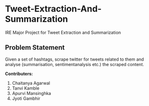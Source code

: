 # Tweet-Extraction-And-Summarization
IRE Major Project for Tweet Extraction and Summarization

## Problem Statement
Given a set of hashtags, scrape twitter for tweets related to them and analyse (summarisation, sentimentanalysis etc.) the scraped content.

**Contributers:**
1. Chaitanya Agarwal 
2. Tanvi Kamble
3. Apurvi Mansinghka 
4. Jyoti Gambhir
